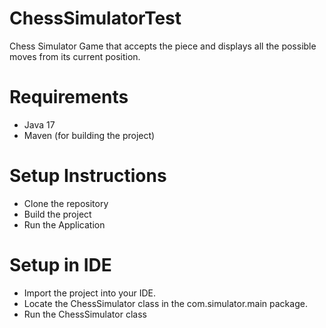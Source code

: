 # ChessSimulatorTest
Chess Simulator Game that accepts the piece and displays all the possible moves from its current position.

# Requirements
- Java 17
- Maven (for building the project)

# Setup Instructions
- Clone the repository
- Build the project
- Run the Application

# Setup in IDE
- Import the project into your IDE.
- Locate the ChessSimulator class in the com.simulator.main package.
- Run the ChessSimulator class
